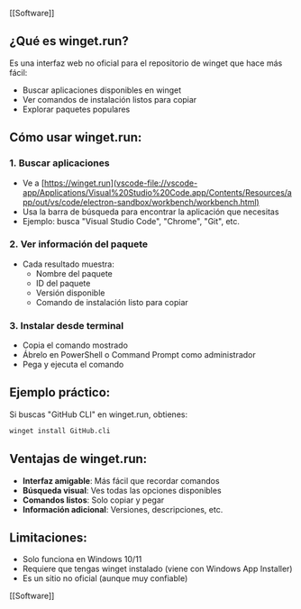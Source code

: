 [[Software]]
## ¿Qué es winget.run?

Es una interfaz web no oficial para el repositorio de winget que hace más fácil:

- Buscar aplicaciones disponibles en winget
- Ver comandos de instalación listos para copiar
- Explorar paquetes populares

## Cómo usar winget.run:

### 1. **Buscar aplicaciones**

- Ve a [https://winget.run](vscode-file://vscode-app/Applications/Visual%20Studio%20Code.app/Contents/Resources/app/out/vs/code/electron-sandbox/workbench/workbench.html)
- Usa la barra de búsqueda para encontrar la aplicación que necesitas
- Ejemplo: busca "Visual Studio Code", "Chrome", "Git", etc.

### 2. **Ver información del paquete**

- Cada resultado muestra:
    - Nombre del paquete
    - ID del paquete
    - Versión disponible
    - Comando de instalación listo para copiar

### 3. **Instalar desde terminal**

- Copia el comando mostrado
- Ábrelo en PowerShell o Command Prompt como administrador
- Pega y ejecuta el comando

## Ejemplo práctico:

Si buscas "GitHub CLI" en winget.run, obtienes:

```bash
winget install GitHub.cli
```

## Ventajas de winget.run:

- **Interfaz amigable**: Más fácil que recordar comandos
- **Búsqueda visual**: Ves todas las opciones disponibles
- **Comandos listos**: Solo copiar y pegar
- **Información adicional**: Versiones, descripciones, etc.

## Limitaciones:

- Solo funciona en Windows 10/11
- Requiere que tengas winget instalado (viene con Windows App Installer)
- Es un sitio no oficial (aunque muy confiable)

[[Software]]